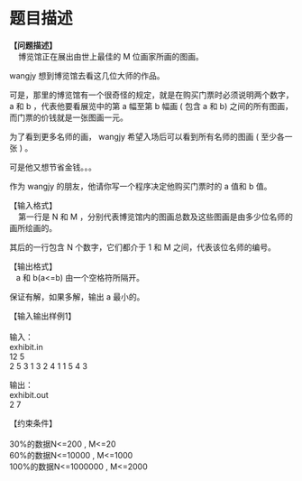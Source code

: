 # 题目描述


<p>
<b>【问题描述】</b><br/>
    博览馆正在展出由世上最佳的 M 位画家所画的图画。
</p>
<p>
wangjy 想到博览馆去看这几位大师的作品。
</p>
<p>
可是，那里的博览馆有一个很奇怪的规定，就是在购买门票时必须说明两个数字， a 和 b ，代表他要看展览中的第 a 幅至第 b 幅画 ( 包含 a 和 b) 之间的所有图画，而门票的价钱就是一张图画一元。
</p>
<p>
为了看到更多名师的画， wangjy 希望入场后可以看到所有名师的图画 ( 至少各一张 ) 。
</p>
<p>
可是他又想节省金钱。。。
</p>
<p>
作为 wangjy 的朋友，他请你写一个程序决定他购买门票时的 a 值和 b 值。
</p>
<p>
【输入格式】 <br/>
    第一行是 N 和 M ，分别代表博览馆内的图画总数及这些图画是由多少位名师的画所绘画的。
</p>
<p>
其后的一行包含 N 个数字，它们都介于 1 和 M 之间，代表该位名师的编号。
</p>
<p>
【输出格式】 <br/>
   a 和 b(a&lt;=b) 由一个空格符所隔开。
</p>
<p>
保证有解，如果多解，输出 a 最小的。
</p>
<p>
【输入输出样例1】<br/>
 <b><br/>
</b>输入： <br/>
exhibit.in<br/>
12 5 <br/>
2 5 3 1 3 2 4 1 1 5 4 3
</p>
<p>
输出：<br/>
exhibit.out<br/>
2 7
</p>
<p>
【约束条件】<br/>
<br/>
30%的数据N&lt;=200 , M&lt;=20<br/>
60%的数据N&lt;=10000 , M&lt;=1000<br/>
100%的数据N&lt;=1000000 , M&lt;=2000
</p>
